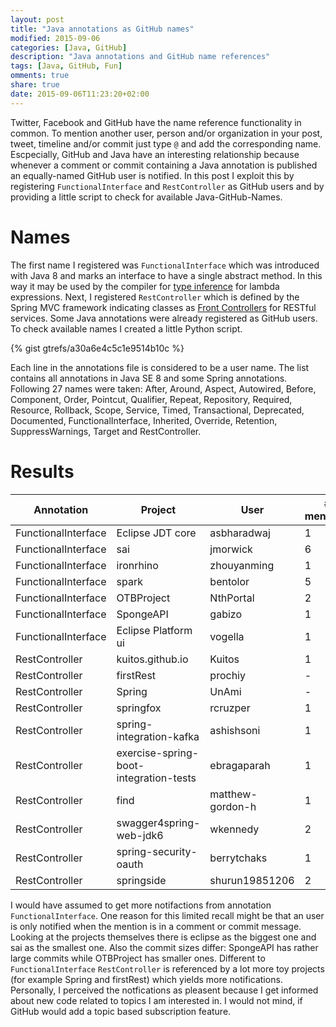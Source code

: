 ```yaml
---
layout: post
title: "Java annotations as GitHub names"
modified: 2015-09-06
categories: [Java, GitHub] 
description: "Java annotations and GitHub name references"
tags: [Java, GitHub, Fun]
omments: true
share: true
date: 2015-09-06T11:23:20+02:00
---
```

Twitter, Facebook and GitHub have the name reference functionality in common. To mention another user, person and/or organization in your post, tweet, timeline and/or commit just type `@` and add the corresponding name. Escpecially, GitHub and Java have an interesting relationship because whenever a comment or commit containing a Java annotation is published an equally-named GitHub user is notified. In this post I exploit this by registering `FunctionalInterface` and `RestController` as GitHub users and by providing a little script to check for available Java-GitHub-Names.

# Names 
The first name I registered was `FunctionalInterface` which was introduced with Java 8 and marks an interface to have a single abstract method. In this way it may be used by the compiler for [type inference](https://docs.oracle.com/javase/specs/jls/se8/html/jls-18.html) for lambda expressions. Next, I registered `RestController` which is defined by the Spring MVC framework indicating classes as [Front Controllers](https://en.wikipedia.org/wiki/Front_Controller_pattern) for RESTful services. Some Java annotations were already registered as GitHub users. To check available names I created a little Python script.

{% gist gtrefs/a30a6e4c5c1e9514b10c %}

Each line in the annotations file is considered to be a user name. The list contains all annotations in Java SE 8 and some Spring annotations. Following 27 names were taken: After, Around, Aspect, Autowired, Before, Component, Order, Pointcut, Qualifier, Repeat, Repository, Required, Resource, Rollback, Scope, Service, Timed, Transactional, Deprecated, Documented, FunctionalInterface, Inherited, Override, Retention, SuppressWarnings, Target and RestController. 

# Results

|Annotation|Project|User|# mentions|Example link|
|----------|-------|----|------------------|----|
|FunctionalInterface|Eclipse JDT core|asbharadwaj|1|[commit](https://github.com/eclipse/eclipse.jdt.core/commit/7484e25e299b8203b28cf436ac2de883b2f5dd8e)|
|FunctionalInterface|sai|jmorwick|6|[commit](https://github.com/jmorwick/sai/commit/55f995ebc7bac1667049fb21e2048e5dad303634)|
|FunctionalInterface|ironrhino|zhouyanming|1|[commit](https://github.com/ironrhino/ironrhino/commit/aadd031b5e36fc3cac1bb7c2f7e8bf33cfc7ff03)|
|FunctionalInterface|spark|bentolor|5|[commit](https://github.com/bentolor/spark/commit/36b03a2601590dde015b57579125cce0bd1f9152)|
|FunctionalInterface|OTBProject|NthPortal|2|[commit](https://github.com/Thelonedevil/OTBProject/commit/1c5af3e041c03515630ff30cf91780bccda8357b)|
|FunctionalInterface|SpongeAPI|gabizo|1|[comment](https://github.com/SpongePowered/SpongeAPI/commit/8c3ed14457608ab755f1152766c414eb359f53d1#commitcomment-12986294)|
|FunctionalInterface|Eclipse Platform ui|vogella|1|[commit](https://github.com/eclipse/eclipse.platform.ui/commit/cc4af637dd218fe87cd60569aa699bd0a4d6b931)|
|RestController|kuitos.github.io|Kuitos|1|[issue](https://github.com/kuitos/kuitos.github.io/issues/9)|
|RestController|firstRest|prochiy|-|-|
|RestController|Spring|UnAmi|-|-|
|RestController|springfox|rcruzper|1|[issue](https://github.com/springfox/springfox/issues/934)|
|RestController|spring-integration-kafka|ashishsoni|1|[issue](https://github.com/spring-projects/spring-integration-kafka/issues/59)|
|RestController|exercise-spring-boot-integration-tests|ebragaparah|1|[commit](https://github.com/dudadornelles/exercise-spring-boot-integration-tests/commit/6a938b16c3b9b8783037a6b91a267fc5f27435dd)|
|RestController|find|matthew-gordon-h|1|[commit](https://github.com/hpautonomy/find/commit/c920c13dcdfefdc40cce324bef8ac2b9fefc7cab)|
|RestController|swagger4spring-web-jdk6|wkennedy|2|[commit](https://github.com/hardenCN/swagger4spring-web-jdk6/commit/dd3b8810f1063556a9346a9fe51708bf05a6b685)|
|RestController|spring-security-oauth|berrytchaks|1|[issue](https://github.com/spring-projects/spring-security-oauth/issues/568)|
|RestController|springside|shurun19851206|2|[commit](https://github.com/shurun19851206/springside/commit/2478aa8f3295964fc3eb2f71dba1d4ddd614a698)|

I would have assumed to get more notifactions from annotation `FunctionalInterface`. One reason for this limited recall might be that an user is only notified when the mention is in a comment or commit message. Looking at the projects themselves there is eclipse as the biggest one and sai as the smallest one. Also the commit sizes differ: SpongeAPI has rather large commits while OTBProject has smaller ones. Different to `FunctionalInterface` `RestController` is referenced by a lot more toy projects (for example Spring and firstRest) which yields more notifications. Personally, I perceived the notfications as pleasent because I get informed about new code related to topics I am interested in. I would not mind, if GitHub would add a topic based subscription feature.

